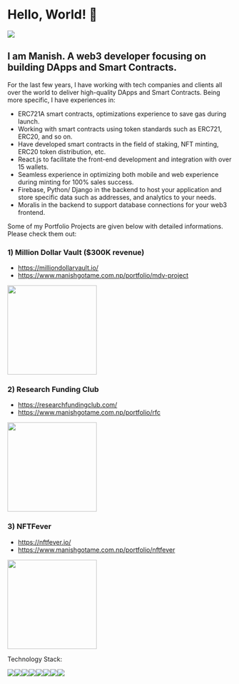 # Hello, World! 👋

![](https://komarev.com/ghpvc/?username=ManishGotame)


## I am Manish. A web3 developer focusing on building DApps and Smart Contracts. 

For the last few years, I have working with tech companies and clients all over the world to deliver high-quality DApps and Smart Contracts. Being more specific, I have experiences in:
- ERC721A smart contracts, optimizations experience to save gas during launch.
- Working with smart contracts using token standards such as ERC721, ERC20, and so on.
- Have developed smart contracts in the field of staking, NFT minting, ERC20 token distribution, etc.
- React.js to facilitate the front-end development and integration with over 15 wallets.
- Seamless experience in optimizing both mobile and web experience during minting for 100% sales success.
- Firebase, Python/ Django in the backend to host your application and store specific data such as addresses, and analytics to your needs.
- Moralis in the backend to support database connections for your web3 frontend.

Some of my Portfolio Projects are given below with detailed informations. Please check them out:

### 1) Million Dollar Vault ($300K revenue) 
- https://milliondollarvault.io/
- https://www.manishgotame.com.np/portfolio/mdv-project

<a href="https://www.manishgotame.com.np/portfolio/mdv-project" target="_blank"> <img src="https://images.squarespace-cdn.com/content/v1/61de70ade8527e618d9589db/1652524451246-1QH6H48QOYNC1CT7D4X5/frontpage.PNG?format=750w" height="200"> </a>


### 2) Research Funding Club 
- https://researchfundingclub.com/
- https://www.manishgotame.com.np/portfolio/rfc

<a href="https://www.manishgotame.com.np/portfolio/rfc" target="_blank"> <img src="https://images.squarespace-cdn.com/content/v1/61de70ade8527e618d9589db/1652524841728-40YJUVPKFUGNXL5F12RR/rfcfrontpage.PNG?format=750w" height="200"> </a>


### 3) NFTFever 
- https://nftfever.io/
- https://www.manishgotame.com.np/portfolio/nftfever

<a href="https://www.manishgotame.com.np/portfolio/nftfever" target="_blank"> <img src="https://images.squarespace-cdn.com/content/v1/61de70ade8527e618d9589db/1652524331304-2J81M5F2F7T0TY4SLTKH/frontimage.PNG?format=750w" height="200"> </a>


Technology Stack:

<img src="https://img.shields.io/badge/python%20-%2314354C.svg?&style=for-the-badge&logo=python&logoColor=white"/><img src="https://img.shields.io/badge/c++%20-%2300599C.svg?&style=for-the-badge&logo=c%2B%2B&ogoColor=white"/><img src="https://img.shields.io/badge/numpy%20-%23013243.svg?&style=for-the-badge&logo=numpy&logoColor=white" /><img src="https://img.shields.io/badge/Keras%20-%23D00000.svg?&style=for-the-badge&logo=Keras&logoColor=white"/><img src="https://img.shields.io/badge/Jupyter%20-%23F37626.svg?&style=for-the-badge&logo=Jupyter&logoColor=white" /><img src="https://img.shields.io/badge/heroku%20-%23430098.svg?&style=for-the-badge&logo=heroku&logoColor=white"/><img src="https://img.shields.io/badge/mysql-%2300f.svg?&style=for-the-badge&logo=mysql&logoColor=white"/><img src="https://img.shields.io/badge/django%20-%23092E20.svg?&style=for-the-badge&logo=django&logoColor=white"/>


<!--
**ManishGotame/ManishGotame** is a ✨ _special_ ✨ repository because its `README.md` (this file) appears on your GitHub profile.

Here are some ideas to get you started:

- 🔭 I’m currently working on ...
- 🌱 I’m currently learning ...
- 👯 I’m looking to collaborate on ...
- 🤔 I’m looking for help with ...
- 💬 Ask me about ...
- 📫 How to reach me: ...
- 😄 Pronouns: ...
- ⚡ Fun fact: ...
-->
